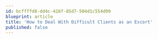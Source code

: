 ```yaml
---
id: bcffffd8-dd4c-416f-85d7-504d1c554d99
blueprint: article
title: 'How to Deal With Difficult Clients as an Escort'
published: false
---
```


